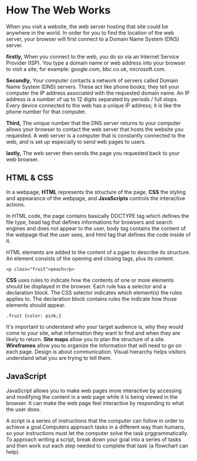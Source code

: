
# How The Web Works

When you visit a website, the web server hosting that site could be anywhere in the world. In order for you to find the location of the web server, your browser will first connect to a Domain Name System (DNS) server.

**firstly,** When you connect to the web, you do so via an Internet Service Provider (ISP). You type a 
domain name or web address into your browser to visit a site; for example: google.com, bbc.co.uk, microsoft.com.

**Secondly,** Your computer contacts a network of servers called Domain Name System (DNS) servers. These act like phone books; they tell your computer the IP address associated with the requested domain name. 
An IP address is a number of up to 12 digits separated by periods / full stops. Every device connected to the web has a unique IP address; it is like the phone number for that computer. 

**Third,** The unique number that the DNS server returns to your computer allows your browser to contact the web server that hosts the website you 
requested. A web server is a computer that is constantly connected to the web, and is set up especially to send web pages to users.

**lastly,** The web server then sends the page you requested back to your web browser.

## HTML & CSS

In a webpage, **HTML** represents the structure of the page, **CSS** the styling and appearance of the webpage, and **JavaScripts** controls the interactive actions.

In HTML code, the page contains basically DOCTYPE tag which defines the file type, head tag that defines informations for browsers and search engines and does not appear to the user, body tag contains the content of the webpage that the user sees, and html tag that defines the code inside of it.


HTML elements are added to the content of a pgae to describe its structure. An element consists of the opening and closing tags, plus its content.

`<p class="fruit">peach</p>`

**CSS** uses rules to indicate how the contents of one or more elements should be displayed in the browser. Each rule has a selector and a declaration block. 
The CSS selector indicates which element(s) the rules applies to. The declaration block contains rules the indicate how those elements should appear.

`.fruit {color: pink;}`



It's important to understand who your target audience is, why they would come to your site, what information they want to find and when they are likely to return. **Site maps** allow you to plan the structure of a site. **Wireframes** allow you to organize the information that will need to go on each page. Design is about communication. Visual hierarchy helps visitors understand what you are trying to tell them.




## JavaScript

JavaScript allows you to make web pages more interactive by accessing and modifying the content in a web page while it is being viewed in the browser. It can make the web page feel interactive by responding to what the user does.

A script is a series of instructions that the computer can follow in order to achieve a goal.Computers approach tasks in a different way than humans, so your instructions must let the computer solve the task prggrammatically. 
To approach writing a script, break down your goal into a series of tasks and then work out each step needed to complete that task (a flowchart can help).
